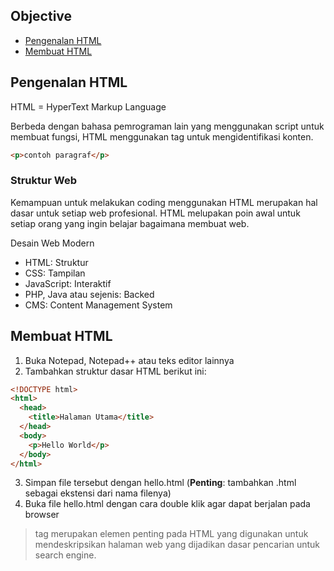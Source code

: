 ## Objective
- [Pengenalan HTML](#pengenalan-html)
- [Membuat HTML](#membuat-html)

## Pengenalan HTML
HTML = HyperText Markup Language

Berbeda dengan bahasa pemrograman lain yang menggunakan script untuk membuat fungsi, HTML menggunakan tag untuk mengidentifikasi konten.

``` html
<p>contoh paragraf</p>
```

### Struktur Web
Kemampuan untuk melakukan coding menggunakan HTML merupakan hal dasar untuk setiap web profesional. HTML melupakan poin awal untuk setiap orang yang ingin belajar bagaimana membuat web.

Desain Web Modern
- HTML: Struktur
- CSS: Tampilan
- JavaScript: Interaktif
- PHP, Java atau sejenis: Backed
- CMS: Content Management System

## Membuat HTML
1. Buka Notepad, Notepad++ atau teks editor lainnya
2. Tambahkan struktur dasar HTML berikut ini:
``` html
<!DOCTYPE html>
<html>
  <head>
    <title>Halaman Utama</title>
  </head>
  <body>
    <p>Hello World</p>
  </body>
</html>
```
3. Simpan file tersebut dengan hello.html (__Penting__: tambahkan .html sebagai ekstensi dari nama filenya)
4. Buka file hello.html dengan cara double klik agar dapat berjalan pada browser

> tag <title></title> merupakan elemen penting pada HTML yang digunakan untuk mendeskripsikan halaman web yang dijadikan dasar pencarian untuk search engine.
